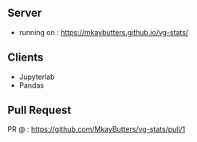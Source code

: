 ## Server
- running on : https://mkaybutters.github.io/vg-stats/

## Clients
- Jupyterlab
- Pandas

## Pull Request

PR @ : https://github.com/MkayButters/vg-stats/pull/1
